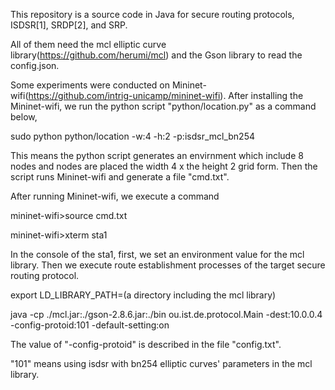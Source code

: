 This repository is a source code in Java for secure routing protocols,
ISDSR[1], SRDP[2], and SRP.

All of them need the mcl elliptic curve library(https://github.com/herumi/mcl) and
the Gson library to read the config.json.

Some experiments were conducted on Mininet-wifi(https://github.com/intrig-unicamp/mininet-wifi).
After installing the Mininet-wifi, we run the python script "python/location.py" as a command below,

sudo python python/location -w:4 -h:2 -p:isdsr_mcl_bn254

This means the python script generates an envirnment which include 8 nodes and nodes are placed the width 4 x the height 2 grid form.
Then the script runs Mininet-wifi and generate a file "cmd.txt".

After running Mininet-wifi, we execute a command

mininet-wifi>source cmd.txt 

mininet-wifi>xterm sta1

In the console of the sta1, first, we set an environment value for the mcl library.
Then we execute route establishment processes of the target secure routing protocol.

export LD_LIBRARY_PATH=(a directory including the mcl library)

java -cp ./mcl.jar:./gson-2.8.6.jar:./bin ou.ist.de.protocol.Main -dest:10.0.0.4 -config-protoid:101 -default-setting:on

The value of "-config-protoid" is described in the file "config.txt".

"101" means using isdsr with bn254 elliptic curves' parameters in the mcl library.
